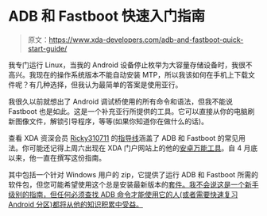 # ADB 和 Fastboot 快速入门指南

> 原文：<https://www.xda-developers.com/adb-and-fastboot-quick-start-guide/>

我专门运行 Linux，当我的 Android 设备停止枚举为大容量存储设备时，我很不高兴。我现在的操作系统版本不能自动安装 MTP，所以我该如何在手机上下载文件呢？有几种选择，但我认为最简单的答案是使用亚行。

我很久以前就想出了 Android 调试桥使用的所有命令和语法，但我不能说 Fastboot 也是如此。这是一个补充亚行所提供的工具。它可以直接从你的电脑刷新图像文件，解锁引导程序，等等(如果你知道你在做什么的话)。

查看 XDA 资深会员 [Ricky310711](http://forum.xda-developers.com/member.php?u=5105831) 的[指导线](http://forum.xda-developers.com/showthread.php?t=2225405)涵盖了 ADB 和 Fastboot 的常见用法。你可能还记得上周六出现在 XDA 门户网站上的他的[安卓万能工具](http://www.xda-developers.com/android/need-something-done-the-android-everything-tool-can-probably-do-it/)。自 4 月底以来，他一直在撰写这份指南。

其中包括一个针对 Windows 用户的 zip，它提供了运行 ADB 和 Fastboot 所需的软件包，但您可能希望使用这个总是安装最新版本的[套件。我不会说这是一个新手级别的指南，但任何必须查找 ADB 命令才能使用它的人(或者需要快速复习 Android 分区)都将从他的知识积累中受益。](http://www.xda-developers.com/android/lightweight-adb-and-fastboot-installer/)